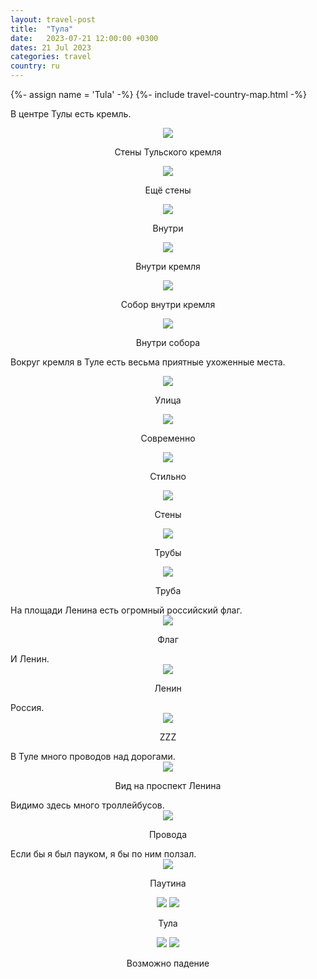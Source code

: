 ```yaml
---
layout: travel-post
title:  "Тула"
date:   2023-07-21 12:00:00 +0300
dates: 21 Jul 2023
categories: travel
country: ru
---
```

{%- assign name = 'Tula' -%}
{%- include travel-country-map.html -%}

В центре Тулы есть кремль.
<center>
<img src="{{site.baseurl}}/assets/img/tula/1.jpg" />
<p class="image-label">Стены Тульского кремля</p>
</center>
<center>
<img src="{{site.baseurl}}/assets/img/tula/2.jpg" />
<p class="image-label">Ещё стены</p>
</center>
<center>
<img src="{{site.baseurl}}/assets/img/tula/2-1.jpg" />
<p class="image-label">Внутри</p>
</center>
<center>
<img src="{{site.baseurl}}/assets/img/tula/4.jpg" />
<p class="image-label">Внутри кремля</p>
</center>
<center>
<img src="{{site.baseurl}}/assets/img/tula/3.jpg" />
<p class="image-label">Собор внутри кремля</p>
</center>
<center>
<img src="{{site.baseurl}}/assets/img/tula/3-1.jpg" />
<p class="image-label">Внутри собора</p>
</center>

Вокруг кремля в Туле есть весьма приятные ухоженные места.
<center>
<img src="{{site.baseurl}}/assets/img/tula/10.jpg" />
<p class="image-label">Улица</p>
</center>
<center>
<img src="{{site.baseurl}}/assets/img/tula/6.jpg" />
<p class="image-label">Современно</p>
</center>
<center>
<img src="{{site.baseurl}}/assets/img/tula/7.jpg" />
<p class="image-label">Стильно</p>
</center>
<center>
<img src="{{site.baseurl}}/assets/img/tula/8.jpg" />
<p class="image-label">Стены</p>
</center>
<center>
<img src="{{site.baseurl}}/assets/img/tula/9.jpg" />
<p class="image-label">Трубы</p>
</center>
<center>
<img src="{{site.baseurl}}/assets/img/tula/9-1.jpg" />
<p class="image-label">Труба</p>
</center>
На площади Ленина есть огромный российский флаг.
<center>
<img src="{{site.baseurl}}/assets/img/tula/11.jpg" />
<p class="image-label">Флаг</p>
</center>
И Ленин.
<center>
<img src="{{site.baseurl}}/assets/img/tula/11-1.jpg" />
<p class="image-label">Ленин</p>
</center>
Россия.
<center>
<img src="{{site.baseurl}}/assets/img/tula/11-2.jpg" />
<p class="image-label">ZZZ</p>
</center>
В Туле много проводов над дорогами. 
<center>
<img src="{{site.baseurl}}/assets/img/tula/12.jpg" />
<p class="image-label">Вид на проспект Ленина</p>
</center>
Видимо здесь много троллейбусов.
<center>
<img src="{{site.baseurl}}/assets/img/tula/13.jpg" />
<p class="image-label">Провода</p>
</center>
Если бы я был пауком, я бы по ним ползал.
<center>
<img src="{{site.baseurl}}/assets/img/tula/14.jpg" />
<p class="image-label">Паутина</p>
</center>
<center>
    <div class="side-by-side">
        <img src="{{site.baseurl}}/assets/img/tula/15.jpg" />
        <img src="{{site.baseurl}}/assets/img/tula/18.jpg" />
    </div>
    <p class="image-label">Тула</p>
</center>
<center>
    <div class="side-by-side">
        <img src="{{site.baseurl}}/assets/img/tula/17.jpg" />
        <img src="{{site.baseurl}}/assets/img/tula/16.jpg" />
    </div>
    <p class="image-label">Возможно падение</p>
</center>
